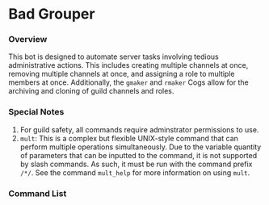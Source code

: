# Bad Grouper

### Overview
This bot is designed to automate server tasks involving tedious administrative actions. This includes creating multiple channels at once, removing multiple channels at once, and assigning a role to multiple members at once. Additionally, the ```gmaker``` and ```rmaker``` Cogs allow for the archiving and cloning of guild channels and roles.

### Special Notes
1) For guild safety, all commands require adminstrator permissions to use.
2) ```mult```: This is a complex but flexible UNIX-style command that can perform multiple operations simultaneously. Due to the variable quantity of parameters that can be inputted to the command, it is not supported by slash commands. As such, it must be run with the command prefix ```/*/```. See the command ```mult_help``` for more information on using ```mult```.

### Command List